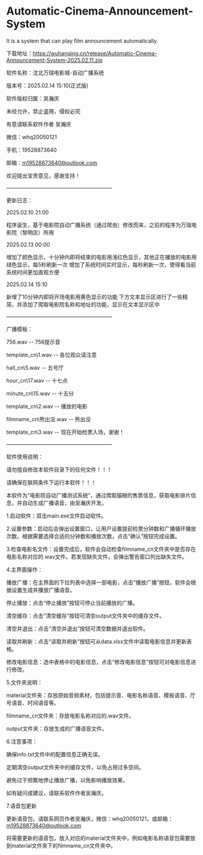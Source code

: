 # Automatic-Cinema-Announcement-System
It is a system that can play film announcement automatically.

下载地址：https://wuhanqing.cn/release/Automatic-Cinema-Announcement-System-2025.02.11.zip

软件名称：沈北万瑞电影城-自动广播系统

版本号：2025.02.14 15:10(正式版)

软件版权归属：吴瀚庆

未经允许，禁止盗用，侵权必究


有意请联系软件作者 吴瀚庆

微信：whq20050121

手机：19528873640

邮箱：m19528873640@outlook.com

欢迎提出宝贵意见，感谢支持！

————————————————————

更新日志：

2025.02.10 21:00

程序诞生，基于电影院自动广播系统（通过爬虫）修改而来，之前的程序为万瑞电影院（黎明店）所用

2025.02.13 00:00

增加了颜色显示，十分钟内即将结束的电影用浅红色显示，其他正在播放的电影用绿色显示，每5秒刷新一次
增加了系统时间实时显示，每秒刷新一次，使得看当前系统时间更加直观方便

2025.02.14 15:10

新增了10分钟内即将开场电影用黄色显示的功能
下方文本显示区进行了一些精简，并添加了爬取电影院名称和地址的功能，显示在文本显示区中

————————————————————

广播模板：

756.wav                      --  756提示音

template_cn\\1.wav           --  各位观众请注意

hall_cn\\5.wav               --  五号厅

hour_cn\\17.wav              --  十七点

minute_cn\\15.wav            --  十五分

template_cn\\2.wav           --  播放的电影

filmname_cn\\熊出没.wav       --  熊出没

template_cn\\3.wav           --  现在开始检票入场，谢谢！

————————————————————

软件使用说明：

请勿擅自修改本软件目录下的任何文件！！！

请确保在联网条件下运行本软件！！！

本软件为“电影院自动广播测试系统”，通过爬取猫眼的售票信息，获取电影排片信息，并自动生成广播语音，由吴瀚庆开发。

1.启动软件：双击main.exe文件启动软件。

2.设置参数：启动后会弹出设置窗口，让用户设置提前检票分钟数和广播循环播放次数。根据需要选择合适的分钟数和播放次数，点击“确认”按钮完成设置。

3.检查电影名文件：设置完成后，软件会自动检查filmname_cn文件夹中是否存在电影名称对应的.wav文件。若发现缺失文件，会弹出警告窗口列出缺失文件。

4.主界面操作：

播放广播：在主界面的下拉列表中选择一部电影，点击“播放广播”按钮，软件会根据设置生成并播放广播语音。

停止播放：点击“停止播放”按钮可停止当前播放的广播。

清空缓存：点击“清空缓存”按钮可清空output文件夹中的缓存文件。

清空并退出：点击“清空并退出”按钮可清空数据并退出软件。

读取并刷新：点击“读取并刷新”按钮可从data.xlsx文件中读取电影信息并更新表格。

修改电影信息：选中表格中的电影信息，点击“修改电影信息”按钮可对电影信息进行修改。

5.文件夹说明：

material文件夹：存放原始音频素材，包括提示音、电影名称语音、模板语音、厅号语音、时间语音等。

filmname_cn文件夹：存放电影名称对应的.wav文件。

output文件夹：存放生成的广播语音文件。

6.注意事项：

确保info.txt文件中的配置信息正确无误。

定期清空output文件夹中的缓存文件，以免占用过多空间。

避免过于频繁地停止播放广播，以免影响播放效果。

如有疑问或建议，请联系软件作者吴瀚庆。

7.语音包更新

更新语音包，请联系网页作者吴瀚庆，微信：whq20050121，或邮箱：m19528873640@outlook.com

将需要更新的语音包，放入对应的material文件夹中，例如电影名称语音包需要放到material文件夹下的filmname_cn文件夹中。
